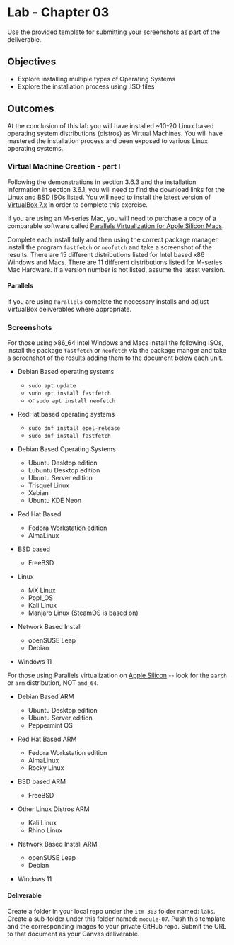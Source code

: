 # Lab - Chapter 03

Use the provided template for submitting your screenshots as part of the deliverable.

## Objectives

* Explore installing multiple types of Operating Systems
* Explore the installation process using .ISO files

## Outcomes

At the conclusion of this lab you will have installed ~10-20 Linux based operating system distributions (distros) as Virtual Machines. You will have mastered the installation process and been exposed to various Linux operating systems.

### Virtual Machine Creation - part I

Following the demonstrations in section 3.6.3 and the installation information in section 3.6.1, you will need to find the download links for the Linux and BSD ISOs listed. You will need to install the latest version of [VirtualBox 7.x](https://virtualbox.org "VirtualBox Download site") in order to complete this exercise. 

If you are using an M-series Mac, you will need to purchase a copy of a comparable software called [Parallels Virtualization for Apple Silicon Macs](https://www.parallels.com/ "Parallels virtualization for M1 Mac").

Complete each install fully and then using the correct package manager install the program `fastfetch` or `neofetch` and take a screenshot of the results. There are 15 different distributions listed for Intel based x86 Windows and Macs. There are 11 different distributions listed for M-series Mac Hardware. If a version number is not listed, assume the latest version.

#### Parallels

If you are using `Parallels` complete the necessary installs and adjust VirtualBox deliverables where appropriate.

### Screenshots

For those using x86_64 Intel Windows and Macs install the following ISOs, install the package `fastfetch` or `neofetch` via the package manger and take a screenshot of the results adding them to the document below each unit.

* Debian Based operating systems
  * `sudo apt update`
  * `sudo apt install fastfetch`
  * or `sudo apt install neofetch`

* RedHat based operating systems
  * `sudo dnf install epel-release`
  * `sudo dnf install fastfetch`

* Debian Based Operating Systems
  * Ubuntu Desktop edition
  * Lubuntu Desktop edition
  * Ubuntu Server edition
  * Trisquel Linux
  * Xebian
  * Ubuntu KDE Neon

* Red Hat Based
  * Fedora Workstation edition
  * AlmaLinux

* BSD based
  * FreeBSD

* Linux
  * MX Linux
  * Pop!_OS
  * Kali Linux
  * Manjaro Linux (SteamOS is based on)

* Network Based Install
  * openSUSE Leap
  * Debian

* Windows 11

For those using Parallels virtualization on [Apple Silicon](https://en.wikipedia.org/wiki/Apple_silicon "wiki article for Apple Silicon") -- look for the `aarch` or `arm` distribution, NOT `amd_64`.

* Debian Based ARM
  * Ubuntu Desktop edition
  * Ubuntu Server edition
  * Peppermint OS

* Red Hat Based ARM
  * Fedora Workstation edition 
  * AlmaLinux
  * Rocky Linux

* BSD based ARM
  * FreeBSD

* Other Linux Distros ARM
  * Kali Linux
  * Rhino Linux

* Network Based Install ARM
  * openSUSE Leap
  * Debian

* Windows 11

#### Deliverable

Create a folder in your local repo under the `itm-303` folder named: `labs`. Create a sub-folder under this folder named: `module-07`. Push this template and the corresponding images to your private GitHub repo. Submit the URL to that document as your Canvas deliverable.
